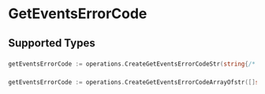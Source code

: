 # GetEventsErrorCode


## Supported Types

### 

```go
getEventsErrorCode := operations.CreateGetEventsErrorCodeStr(string{/* values here */})
```

### 

```go
getEventsErrorCode := operations.CreateGetEventsErrorCodeArrayOfstr([]string{/* values here */})
```

